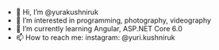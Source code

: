 - 👋 Hi, I’m @yurakushniruk
- 👀 I’m interested in programming, photography, videography
- 🌱 I’m currently learning Angular, ASP.NET Core 6.0
- 📫 How to reach me: instagram: @yuri.kushniruk

<!---
yurakushniruk/yurakushniruk is a ✨ special ✨ repository because its `README.md` (this file) appears on your GitHub profile.
You can click the Preview link to take a look at your changes.
--->

